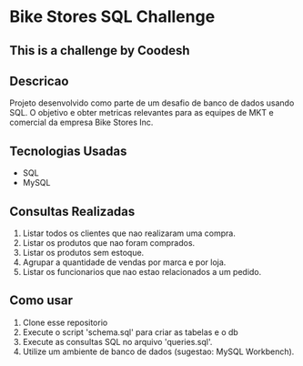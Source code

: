 # Bike Stores SQL Challenge

## This is a challenge by Coodesh

## Descricao
Projeto desenvolvido como parte de um desafio de banco de dados usando SQL. O objetivo e obter metricas relevantes para as equipes de MKT e comercial da empresa Bike Stores Inc.

## Tecnologias Usadas
- SQL
- MySQL

## Consultas Realizadas
1. Listar todos os clientes que nao realizaram uma compra.
2. Listar os produtos que nao foram comprados.
3. Listar os produtos sem estoque.
4. Agrupar a quantidade de vendas por marca e por loja.
5. Listar os funcionarios que nao estao relacionados a um pedido.

## Como usar
1. Clone esse repositorio
2. Execute o script 'schema.sql' para criar as tabelas e o db
3. Execute as consultas SQL no arquivo 'queries.sql'.
4. Utilize um ambiente de banco de dados (sugestao: MySQL Workbench).
